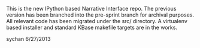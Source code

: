 
   This is the new IPython based Narrative Interface repo.
   The previous version has been branched into the pre-sprint branch for archival purposes.
   All relevant code has been migrated under the src/ directory. A virtualenv based installer
and standard KBase makefile targets are in the works.

   sychan 6/27/2013